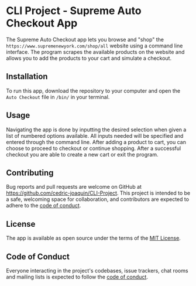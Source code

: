 # CLI Project - Supreme Auto Checkout App

The Supreme Auto Checkout app lets you browse and "shop" the `https://www.supremenewyork.com/shop/all` website using a command line interface. The program scrapes the available products on the website and allows you to add the products to your cart and simulate a checkout.

## Installation

To run this app, download the repository to your computer and open the `Auto Checkout` file in `/bin/` in your terminal.

## Usage

Navigating the app is done by inputting the desired selection when given a list of numbered options available.  All inputs needed will be specified and entered through the command line. After adding a product to cart, you can choose to proceed to checkout or continue shopping. After a successful checkout you are able to create a new cart or exit the program.

## Contributing

Bug reports and pull requests are welcome on GitHub at https://github.com/cedric-joaquin/CLI-Project. This project is intended to be a safe, welcoming space for collaboration, and contributors are expected to adhere to the [code of conduct](https://github.com/cedric-joaquin/CLI-Project/CODE_OF_CONDUCT.md).

## License

The app is available as open source under the terms of the [MIT License](https://opensource.org/licenses/MIT).

## Code of Conduct

Everyone interacting in the project's codebases, issue trackers, chat rooms and mailing lists is expected to follow the [code of conduct](https://github.com/cedric-joaquin/CLI-Project/CODE_OF_CONDUCT.md).

